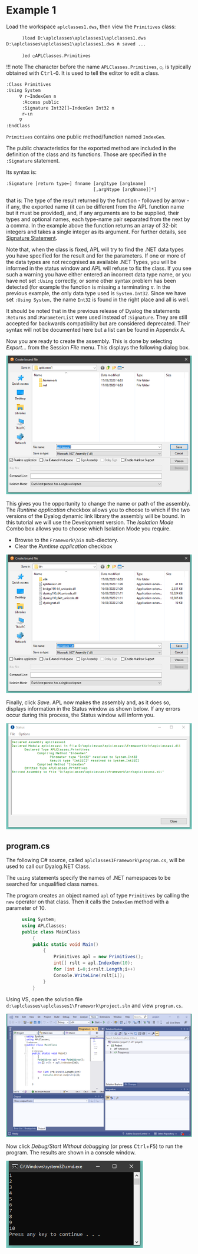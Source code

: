 <h1 class="heading"><span class="name">Example 1</span></h1>

Load the workspace `aplclasses1.dws`, then view the `Primitives` class:
```apl
      )load D:\aplclasses\aplclasses1\aplclasses1.dws
D:\aplclasses\aplclasses1\aplclasses1.dws ⍝ saved ...

      )ed ○APLClasses.Primitives
```
!!! note
    The character before the name `APLClasses.Primitives`, `○`, is typically obtained with <kbd>Ctrl</kbd>-<kbd>O</kbd>. It is used to tell the editor to edit a class.

```apl
:Class Primitives
:Using System
     ∇ r←IndexGen n
      :Access public
      :Signature Int32[]←IndexGen Int32 n
      r←⍳n
     ∇
:EndClass 
```

`Primitives` contains one public method/function named `IndexGen`.

The public characteristics for the exported method are included in the definition of the class and its functions. Those are specified in the `:Signature` statement.

Its syntax is:
```
:Signature [return type←] fnname [arg1type [arg1name]
                                 [,argNtype [argNname]]*]
```

that is: The type of the result returned by the function - followed by arrow - if any, the exported name (it can be different from the APL function name but it must be provided), and, if any arguments are to be supplied, their types and optional names, each type-name pair separated from the next by a comma. In the example above the function returns an array of 32-bit integers and takes a single integer as its argument. For further details, see [Signature Statement](../../../programming-reference-guide/defined-functions-and-operators/traditional-functions-and-operators/control-structures/signature).

Note that, when the class is fixed, APL will try to find the .NET data types you have specified for the result and for the parameters. If one or more of the data types are not recognised as available .NET Types, you will be informed in the status window and APL will refuse to fix the class. If you see such a warning you have either entered an incorrect data type name, or you have not set `:Using` correctly, or some other syntax problem has been detected (for example the function is missing a terminating `∇`. In the previous example, the only data type used is `System.Int32`. Since we have set `:Using System,` the name `Int32` is found in the right place and all is well.

It should be noted that in the previous release of Dyalog the statements :`Returns` and :`ParameterList` were used instead of :`Signature`. They are still accepted for backwards compatibility but are considered deprecated. Their syntax will not be documented here but a list can be found in Appendix A.

Now you are ready to create the assembly. This is done by selecting *Export…* from the Session *File* menu. This displays the following dialog box.

![](../img/aplclasses1-1.png)

This gives you the opportunity to change the name or path of the assembly.  The *Runtime application* checkbox allows you to choose to which if the two versions of the Dyalog dynamic link library the assembly will be bound. In this tutorial we will use the Development version. The *Isolation Mode* Combo box allows you to choose which Isolation Mode you require.

- Browse to the `Framework\bin` sub-diectory.
- Clear the *Runtime application* checkbox

![](../img/aplclasses1-1a.png)

Finally, click *Save*. APL now makes the assembly and, as it does so, displays information in the Status window as shown below. If any errors occur during this process, the Status window will inform you.

![](../img/aplclasses1-2.png)

## program.cs

The following C# source, called `aplclasses1Framework\program.cs`, will be used to call our Dyalog.NET Class.

The `using` statements specify the names of .NET namespaces to be searched for unqualified class names.

The program creates an object named `apl` of type `Primitives` by calling the `new` operator on that class. Then it calls the `IndexGen` method with a parameter of 10.
```cs
      using System;
      using APLClasses;
      public class MainClass
          {
          public static void Main()
              {
                  Primitives apl = new Primitives();
                  int[] rslt = apl.IndexGen(10);
                  for (int i=0;i<rslt.Length;i++)
                  Console.WriteLine(rslt[i]);
              }
          }
```

Using VS, open the solution file `d:\aplclasses\aplclasses1\Framework\project.sln` and view `program.cs`.

![](../img/aplclasses1-3.png)

Now click *Debug/Start Without debugging* (or press <kbd>Ctrl</kbd>+<kbd>F5</kbd>) to run the program. The results are shown in a console window.

![](../img/aplclasses1-4.png)


